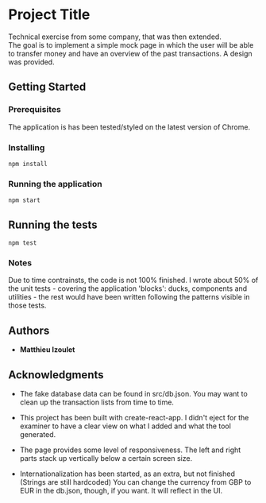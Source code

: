 # Project Title

Technical exercise from some company, that was then extended.<br/>
The goal is to implement a simple mock page in which the user will be able to transfer money and have an overview of the past transactions. A design was provided.

## Getting Started

### Prerequisites

The application is has been tested/styled on the latest version of Chrome.

### Installing

```
npm install
```

### Running the application

```
npm start
```

## Running the tests

```
npm test
```

### Notes

Due to time contrainsts, the code is not 100% finished. I wrote about 50% of the unit tests - covering the application 'blocks': ducks, components and utilities - the rest would have been written following the patterns visible in those tests.

## Authors

- **Matthieu Izoulet**

## Acknowledgments

- The fake database data can be found in src/db.json. You may want to clean up the transaction lists from time to time.

- This project has been built with create-react-app. I didn't eject for the examiner to have a clear view on what I added and what the tool generated.

- The page provides some level of responsiveness. The left and right parts stack up vertically below a certain screen size.

- Internationalization has been started, as an extra, but not finished (Strings are still hardcoded) You can change the currency from GBP to EUR in the db.json, though, if you want. It will reflect in the UI.
